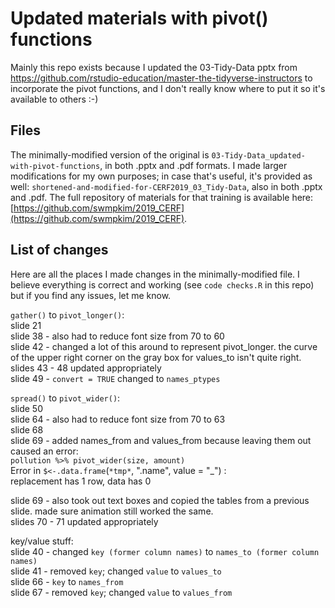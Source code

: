 # Updated materials with pivot() functions  

Mainly this repo exists because I updated the 03-Tidy-Data pptx from https://github.com/rstudio-education/master-the-tidyverse-instructors to incorporate the pivot functions, and I don't really know where to put it so it's available to others :-)


## Files  

The minimally-modified version of the original is `03-Tidy-Data_updated-with-pivot-functions`, in both .pptx and .pdf formats. I made larger modifications for my own purposes; in case that's useful, it's provided as well: `shortened-and-modified-for-CERF2019_03_Tidy-Data`, also in both .pptx and .pdf. The full repository of materials for that training is available here: [https://github.com/swmpkim/2019_CERF](https://github.com/swmpkim/2019_CERF).


## List of changes  

Here are all the places I made changes in the minimally-modified file. I believe everything is correct and working (see `code checks.R` in this repo) but if you find any issues, let me know. 


`gather()` to `pivot_longer()`:  
slide 21  
slide 38 - also had to reduce font size from 70 to 60  
slide 42 - changed a lot of this around to represent pivot_longer. the curve of the upper right corner on the gray box for values_to isn't quite right.  
slides 43 - 48 updated appropriately  
slide 49 - `convert = TRUE` changed to `names_ptypes`  


`spread()` to `pivot_wider()`:  
slide 50  
slide 64 - also had to reduce font size from 70 to 63  
slide 68  
slide 69 - added names_from and values_from because leaving them out caused an error:  
`pollution %>% pivot_wider(size, amount)`  
Error in `$<-.data.frame`(`*tmp*`, ".name", value = "_") :   
  replacement has 1 row, data has 0  
  
slide 69 - also took out text boxes and copied the tables from a previous slide. made sure animation still worked the same.  
slides 70 - 71 updated appropriately  


key/value stuff:  
slide 40 - changed `key (former column names)` to `names_to (former column names)`  
slide 41 - removed `key`; changed `value` to `values_to`  
slide 66 - `key` to `names_from`  
slide 67 - removed `key`; changed `value` to `values_from`  



